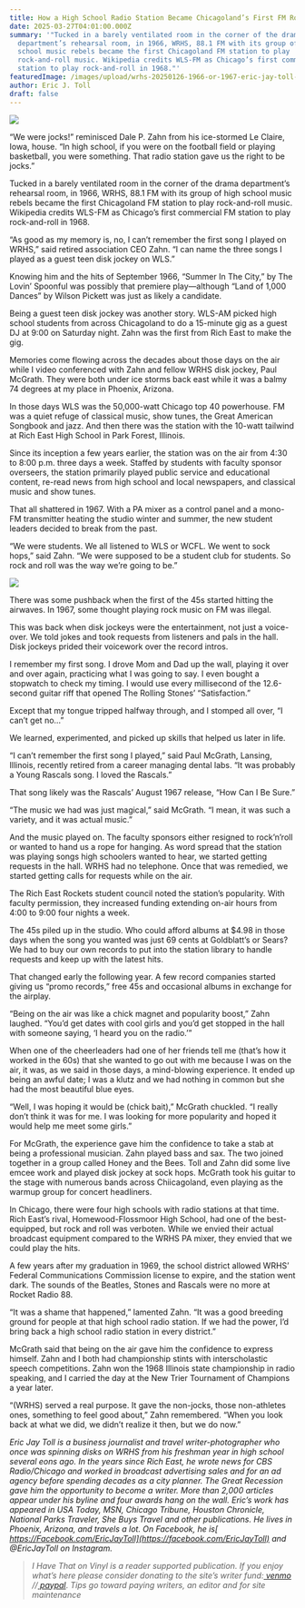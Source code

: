 ```yaml
---
title: How a High School Radio Station Became Chicagoland’s First FM Rock Revolution
date: 2025-03-27T04:01:00.000Z
summary: '"Tucked in a barely ventilated room in the corner of the drama
  department’s rehearsal room, in 1966, WRHS, 88.1 FM with its group of high
  school music rebels became the first Chicagoland FM station to play
  rock-and-roll music. Wikipedia credits WLS-FM as Chicago’s first commercial FM
  station to play rock-and-roll in 1968."'
featuredImage: /images/upload/wrhs-20250126-1966-or-1967-eric-jay-toll-i-have-that-on-vinyl-2.jpg
author: Eric J. Toll
draft: false
---
```

![](/images/upload/wrhs-20250126-1966-or-1967-eric-jay-toll-i-have-that-on-vinyl-2.jpg)

“We were jocks!” reminisced Dale P. Zahn from his ice-stormed Le Claire, Iowa, house. “In high school, if you were on the football field or playing basketball, you were something. That radio station gave us the right to be jocks.”

Tucked in a barely ventilated room in the corner of the drama department’s rehearsal room, in 1966, WRHS, 88.1 FM with its group of high school music rebels became the first Chicagoland FM station to play rock-and-roll music. Wikipedia credits WLS-FM as Chicago’s first commercial FM station to play rock-and-roll in 1968.

“As good as my memory is, no, I can’t remember the first song I played on WRHS,” said retired association CEO Zahn. “I can name the three songs I played as a guest teen disk jockey on WLS.”

Knowing him and the hits of September 1966, “Summer In The City,” by The Lovin’ Spoonful was possibly that premiere play—although “Land of 1,000 Dances” by Wilson Pickett was just as likely a candidate. 

Being a guest teen disk jockey was another story. WLS-AM picked high school students from across Chicagoland to do a 15-minute gig as a guest DJ at 9:00 on Saturday night. Zahn was the first from Rich East to make the gig.

Memories come flowing across the decades about those days on the air while I video conferenced with Zahn and fellow WRHS disk jockey, Paul McGrath. They were both under ice storms back east while it was a balmy 74 degrees at my place in Phoenix, Arizona.

In those days WLS was the 50,000-watt Chicago top 40 powerhouse. FM was a quiet refuge of classical music, show tunes, the Great American Songbook and jazz. And then there was the station with the 10-watt tailwind at Rich East High School in Park Forest, Illinois. 

Since its inception a few years earlier, the station was on the air from 4:30 to 8:00 p.m. three days a week. Staffed by students with faculty sponsor overseers, the station primarily played public service and educational content, re-read news from high school and local newspapers, and classical music and show tunes.

That all shattered in 1967. With a PA mixer as a control panel and a mono-FM transmitter heating the studio winter and summer, the new student leaders decided to break from the past.

“We were students. We all listened to WLS or WCFL. We went to sock hops,” said Zahn. “We were supposed to be a student club for students. So rock and roll was the way we’re going to be.”

![](/images/upload/wrhs-20250126-1966-or-1967-wrhs-rocket-radio-88-2.jpg)

There was some pushback when the first of the 45s started hitting the airwaves. In 1967, some thought playing rock music on FM was illegal.

This was back when disk jockeys were the entertainment, not just a voice-over. We told jokes and took requests from listeners and pals in the hall. Disk jockeys prided their voicework over the record intros.

I remember my first song. I drove Mom and Dad up the wall, playing it over and over again, practicing what I was going to say. I even bought a stopwatch to check my timing. I would use every millisecond of the 12.6-second guitar riff that opened The Rolling Stones’ “Satisfaction.”

Except that my tongue tripped halfway through, and I stomped all over, “I can’t get no…”

We learned, experimented, and picked up skills that helped us later in life.

“I can’t remember the first song I played,” said Paul McGrath, Lansing, Illinois, recently retired from a career managing dental labs. “It was probably a Young Rascals song. I loved the Rascals.”

That song likely was the Rascals’ August 1967 release, “How Can I Be Sure.”

“The music we had was just magical,” said McGrath. “I mean, it was such a variety, and it was actual music.”

And the music played on. The faculty sponsors either resigned to rock’n’roll or wanted to hand us a rope for hanging. As word spread that the station was playing songs high schoolers wanted to hear, we started getting requests in the hall. WRHS had no telephone. Once that was remedied, we started getting calls for requests while on the air.

The Rich East Rockets student council noted the station’s popularity. With faculty permission, they increased funding extending on-air hours from 4:00 to 9:00 four nights a week.

The 45s piled up in the studio. Who could afford albums at $4.98 in those days when the song you wanted was just 69 cents at Goldblatt’s or Sears? We had to buy our own records to put into the station library to handle requests and keep up with the latest hits.

That changed early the following year. A few record companies started giving us “promo records,” free 45s and occasional albums in exchange for the airplay.

“Being on the air was like a chick magnet and popularity boost,” Zahn laughed. “You’d get dates with cool girls and you’d get stopped in the hall with someone saying, ‘I heard you on the radio.’”

When one of the cheerleaders had one of her friends tell me (that’s how it worked in the 60s) that she wanted to go out with me because I was on the air, it was, as we said in those days, a mind-blowing experience. It ended up being an awful date; I was a klutz and we had nothing in common but she had the most beautiful blue eyes.

“Well, I was hoping it would be (chick bait),” McGrath chuckled. “I really don’t think it was for me. I was looking for more popularity and hoped it would help me meet some girls.”

For McGrath, the experience gave him the confidence to take a stab at being a professional musician. Zahn played bass and sax. The two joined together in a group called Honey and the Bees. Toll and Zahn did some live emcee work and played disk jockey at sock hops. McGrath took his guitar to the stage with numerous bands across Chiicagoland, even playing as the warmup group for concert headliners.

In Chicago, there were four high schools with radio stations at that time. Rich East’s rival, Homewood-Flossmoor High School, had one of the best-equipped, but rock and roll was verboten. While we envied their actual broadcast equipment compared to the WRHS PA mixer, they envied that we could play the hits.

A few years after my graduation in 1969, the school district allowed WRHS’ Federal Communications Commission license to expire, and the station went dark. The sounds of the Beatles, Stones and Rascals were no more at Rocket Radio 88.

“It was a shame that happened,” lamented Zahn. “It was a good breeding ground for people at that high school radio station. If we had the power, I’d bring back a high school radio station in every district.”

McGrath said that being on the air gave him the confidence to express himself. Zahn and I both had championship stints with interscholastic speech competitions. Zahn won the 1968 Illinois state championship in radio speaking, and I carried the day at the New Trier Tournament of Champions a year later.

“(WRHS) served a real purpose. It gave the non-jocks, those non-athletes ones, something to feel good about,” Zahn remembered. “When you look back at what we did, we didn’t realize it then, but we do now.”

*Eric Jay Toll is a business journalist and travel writer-photographer who once was spinning disks on WRHS from his freshman year in high school several eons ago. In the years since Rich East, he wrote news for CBS Radio/Chicago and worked in broadcast advertising sales and for an ad agency before spending decades as a city planner. The Great Recession gave him the opportunity to become a writer. More than 2,000 articles appear under his byline and four awards hang on the wall. Eric’s work has appeared in USA Today, MSN, Chicago Tribune, Houston Chronicle, National Parks Traveler, She Buys Travel and other publications. He lives in Phoenix, Arizona, and travels a lot. On Facebook, he is[ https://Facebook.com/EricJayToll](https://facebook.com/EricJayToll) and @EricJayToll on Instagram.*

> *I Have That on Vinyl is a reader supported publication. If you enjoy what’s here please consider donating to the site’s writer fund:[ venmo](https://account.venmo.com/u/Michele-Catalano2659) //[ paypal](https://www.paypal.com/paypalme/goingitaloneny?country.x=US&locale.x=en_US)*. *Tips go toward paying writers, an editor and for site maintenance*
